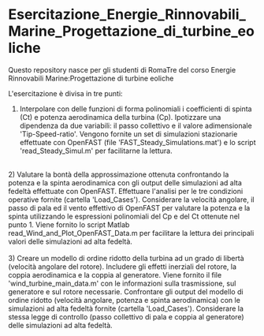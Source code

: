# Esercitazione_Energie_Rinnovabili_Marine_Progettazione_di_turbine_eoliche

Questo repository nasce per gli studenti di RomaTre del corso Energie Rinnovabili Marine:Progettazione di turbine eoliche <br />

L'esercitazione è divisa in tre punti: <br />
1) Interpolare con delle funzioni di forma polinomiali i coefficienti di spinta (Ct) e potenza aerodinamica della turbina (Cp). Ipotizzare una dipendenza da due variabili: il passo collettivo e il valore adimensionale 'Tip-Speed-ratio'. Vengono fornite un set di simulazioni stazionarie effettuate con OpenFAST (file 'FAST_Steady_Simulations.mat') e lo script 'read_Steady_Simul.m' per facilitarne la lettura.  <br />
 <br />
2) Valutare la bontà della approssimazione ottenuta confrontando la potenza e la spinta aerodinamica con gli output delle simulazioni ad alta fedeltà effettuate con OpenFAST. Effettuare l'analisi per le tre condizioni operative fornite (cartella 'Load_Cases'). Considerare la velocità angolare, il passo di pala ed il vento effettivo di OpenFAST per valutare la potenza e la spinta utilizzando le espressioni polinomiali del Cp e del Ct ottenute nel punto 1. Viene fornito lo script Matlab read_Wind_and_Plot_OpenFAST_Data.m per facilitare la lettura dei principali valori delle simulazioni ad alta fedeltà.  <br />
 <br />
3) Creare un modello di ordine ridotto della turbina ad un grado di libertà (velocità angolare del rotore). Includere gli effetti inerziali del rotore, la coppia aerodinamica e la coppia al generatore. Viene fornito il file 'wind_turbine_main_data.m' con le informazioni sulla trasmissione, sul generatore e sul rotore necessarie. Confrontare gli output del modello di ordine ridotto (velocità angolare, potenza e spinta aerodinamica) con le simulazioni ad alta fedeltà fornite (cartella 'Load_Cases'). Considerare la stessa legge di controllo (passo collettivo di pala e coppia al generatore) delle simulazioni ad alta fedeltà. <br />
 <br />
